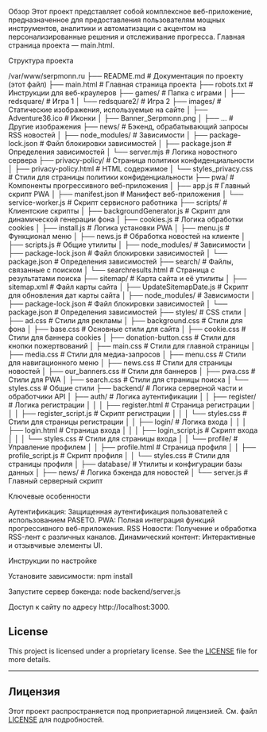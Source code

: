 Обзор
Этот проект представляет собой комплексное веб-приложение, предназначенное для предоставления пользователям мощных инструментов, аналитики и автоматизации с акцентом на персонализированные решения и отслеживание прогресса. Главная страница проекта — main.html.

Структура проекта

/var/www/serpmonn.ru
├── README.md                   # Документация по проекту (этот файл)
├── main.html                   # Главная страница проекта
├── robots.txt                  # Инструкции для веб-краулеров
├── games/                      # Папка с играми
│   ├── redsquare/              # Игра 1
│   └── redsquare2/             # Игра 2
├── images/                     # Статические изображения, используемые на сайте
│   ├── Adventure36.ico         # Иконки
│   ├── Banner_Serpmonn.png
│   ├── ...                     # Другие изображения
├── news/                       # Бэкенд, обрабатывающий запросы RSS новостей
│   ├── node_modules/           # Зависимости
│   ├── package-lock.json       # Файл блокировки зависимостей
│   ├── package.json            # Определения зависимостей
│   └── server.mjs              # Логика новостного сервера
├── privacy-policy/             # Страница политики конфиденциальности
│   ├── privacy-policy.html     # HTML содержимое
│   └── styles_privacy.css      # Стили для страницы политики конфиденциальности
├── pwa/                        # Компоненты прогрессивного веб-приложения
│   ├── app.js                  # Главный скрипт PWA
│   ├── manifest.json           # Манифест веб-приложения
│   └── service-worker.js       # Скрипт сервисного работника
├── scripts/                    # Клиентские скрипты
│   ├── backgroundGenerator.js  # Скрипт для динамической генерации фона
│   ├── cookies.js              # Логика обработки cookies
│   ├── install.js              # Логика установки PWA
│   ├── menu.js                 # Функционал меню
│   ├── news.js                 # Обработка новостей на клиенте
│   ├── scripts.js              # Общие утилиты
│   ├── node_modules/           # Зависимости
│   ├── package-lock.json       # Файл блокировки зависимостей
│   └── package.json            # Определения зависимостей
├── search/                     # Файлы, связанные с поиском
│   └── searchresults.html      # Страница с результатами поиска
├── sitemap/                    # Карта сайта и её утилиты
│   ├── sitemap.xml             # Файл карты сайта
│   ├── UpdateSitemapDate.js    # Скрипт для обновления дат карты сайта
│   ├── node_modules/           # Зависимости
│   ├── package-lock.json       # Файл блокировки зависимостей
│   └── package.json            # Определения зависимостей
├── styles/                     # CSS стили
│   ├── ad.css                  # Стили для рекламы
│   ├── background.css          # Стили для фона
│   ├── base.css                # Основные стили для сайта
│   ├── cookie.css              # Стили для баннера cookies
│   ├── donation-button.css     # Стили для кнопки пожертвований
│   ├── main.css                # Стили для главной страницы
│   ├── media.css               # Стили для медиа-запросов
│   ├── menu.css                # Стили для навигационного меню
│   ├── news.css                # Стили для страницы новостей
│   ├── our_banners.css         # Стили для баннеров
│   ├── pwa.css                 # Стили для PWA
│   ├── search.css              # Стили для страницы поиска
│   └── styles.css              # Общие стили
├── backend/                    # Логика серверной части и обработчики API
│   ├── auth/                   # Логика аутентификации
│   │   ├── register/           # Логика регистрации
│   │   │   ├── register.html   # Страница регистрации
│   │   │   ├── register_script.js # Скрипт регистрации
│   │   │   └── styles.css      # Стили для страницы регистрации
│   │   ├── login/              # Логика входа
│   │   │   ├── login.html      # Страница входа
│   │   │   ├── login_script.js # Скрипт входа
│   │   │   └── styles.css      # Стили для страницы входа
│   │   └── profile/            # Управление профилем
│   │       ├── profile.html    # Страница профиля
│   │       ├── profile_script.js # Скрипт профиля
│   │       └── styles.css      # Стили для страницы профиля
│   ├── database/               # Утилиты и конфигурации базы данных
│   ├── news/                   # Логика бэкенда для новостей
│   └── server.js               # Главный серверный скрипт

Ключевые особенности

Аутентификация: Защищенная аутентификация пользователей с использованием PASETO.
PWA: Полная интеграция функций прогрессивного веб-приложения.
RSS Новости: Получение и обработка RSS-лент с различных каналов.
Динамический контент: Интерактивные и отзывчивые элементы UI.

Инструкции по настройке

Установите зависимости:
npm install

Запустите сервер бэкенда:
node backend/server.js

Доступ к сайту по адресу http://localhost:3000.

## License

This project is licensed under a proprietary license. See the [LICENSE](./LICENSE) file for more details.

---

## Лицензия

Этот проект распространяется под проприетарной лицензией. См. файл [LICENSE](./LICENSE) для подробностей.
